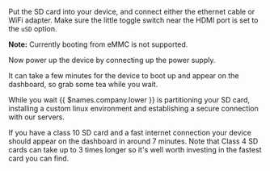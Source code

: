 Put the SD card into your device, and connect either the ethernet cable or WiFi adapter. Make sure the little toggle switch near the HDMI port is set to the `uSD` option.

__Note:__ Currently booting from eMMC is not supported.

Now power up the device by connecting up the power supply.

It can take a few minutes for the device to boot up and appear on the dashboard, so grab some tea while you wait.

While you wait {{ $names.company.lower }} is partitioning your SD card, installing a custom linux environment and establishing a secure connection with our servers.

If you have a class 10 SD card and a fast internet connection your device should appear on the dashboard in around 7 minutes. Note that Class 4 SD cards can take up to 3 times longer so it's well worth investing in the fastest card you can find.
